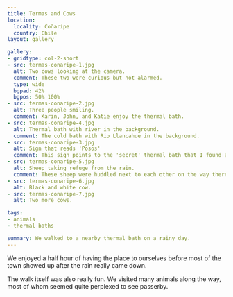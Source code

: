 ```yaml
---
title: Termas and Cows
location:
  locality: Coñaripe
  country: Chile
layout: gallery

gallery:
- gridtype: col-2-short
- src: termas-conaripe-1.jpg
  alt: Two cows looking at the camera.
  comment: These two were curious but not alarmed.
  type: wide
  bgpad: 42%
  bgpos: 50% 100%
- src: termas-conaripe-2.jpg
  alt: Three people smiling.
  comment: Karin, John, and Katie enjoy the thermal bath.
- src: termas-conaripe-4.jpg
  alt: Thermal bath with river in the background.
  comment: The cold bath with Rio Llancahue in the background.
- src: termas-conaripe-3.jpg
  alt: Sign that reads 'Posos'
  comment: This sign points to the 'secret' thermal bath that I found after a brisk 5 minute walk in the rain. These baths were filled with slightly hotter water and thick black mud.
- src: termas-conaripe-5.jpg
  alt: Sheep taking refuge from the rain.
  comment: These sheep were huddled next to each other on the way there, but on the way back they were beginning to graze again.
- src: termas-conaripe-6.jpg
  alt: Black and white cow.
- src: termas-conaripe-7.jpg
  alt: Two more cows.

tags:
- animals
- thermal baths

summary: We walked to a nearby thermal bath on a rainy day.
---
```


We enjoyed a half hour of having the place to ourselves before most of the town showed up after the rain really came down.

The walk itself was also really fun. We visited many animals along the way, most of whom seemed quite perplexed to see passerby.
